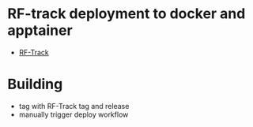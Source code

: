 # RF-track deployment to docker and apptainer

* [RF-Track](https://gitlab.cern.ch/rf-track)

# Building
* tag with RF-Track tag and release
* manually trigger deploy workflow
